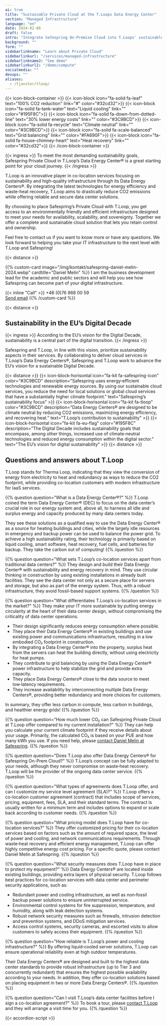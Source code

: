 ```yaml
---
ai: true
title: "Sustainable Private Cloud at the T.Loops Data Energy Center"
section: "Managed Infrastructure"
language: "en"
date: 2024-02-06
draft: false
intro: "Integrate Safespring On-Premise Cloud into T.Loops' sustainable facilities in Sweden for a sovereign and customizable IT environment that promotes both innovation and environmental responsibility."
background: ""
form: ""
sidebarlinkname: "Learn about Private Cloud"
sidebarlinkurl: "/services/managed-infrastructure"
sidebarlinkname2: "See demo"
sidebarlinkurl2: "/demo/compute"
socialmedia: ""
devops: ""
aliases:
  - /tjanster/tloop/
---
```

{{< icon-block-container >}}
{{< icon-block icon="fa-solid fa-leaf" text="100% CO2 reduction" link="#" color="#32cd32">}}
{{< icon-block icon="fa-solid fa-tank-water" text="Liquid cooling" link="" color="#195F8C">}}
{{< icon-block icon="fa-solid fa-down-from-dotted-line" text="30% lower energy costs" link="" color="#3C9BCD">}}
{{< icon-block icon="fa-solid fa-recycle" text="Climate neutral" link="" color="#3C9BCD">}}
{{< icon-block icon="fa-solid fa-scale-balanced" text="Grid balancing" link="" color="#FA690F">}}
{{< icon-block icon="fa-solid fa-house-chimney-heart" text="Heat recovery" link="" color="#32cd32">}}
{{< /icon-block-container >}}

{{< ingress >}}
To meet the most demanding sustainability goals, Safespring Private Cloud in T.Loop’s Data Energy Center® is a great starting point for your cloud journey.
{{< /ingress >}}

T.Loop is an innovative player in co-location services focusing on sustainability and high-quality infrastructure through its Data Energy Centers®. By integrating the latest technologies for energy efficiency and waste-heat recovery, T.Loop aims to drastically reduce CO2 emissions while offering reliable and secure data center solutions.

By choosing to place Safespring’s Private Cloud with T.Loop, you get access to an environmentally friendly and efficient infrastructure designed to meet your needs for availability, scalability, and sovereignty. Together we offer a complete and sustainable cloud solution that lets you retain control and ownership.

Feel free to contact us if you want to know more or have any questions. We look forward to helping you take your IT infrastructure to the next level with T.Loop and Safespring!

{{< distance >}}

{{% custom-card image="/img/kontakt/safespring-daniel-melin-2024.webp" cardtitle="Daniel Melin" %}}
I am the business development lead for the academic and public sectors and will help you see how Safespring can become part of your digital infrastructure.

{{< inline "Call" >}} +46 (0)76 868 00 59  
[Send email](mailto:daniel.melin@safespring.com)
{{% /custom-card %}}

{{< distance >}}

## Sustainability in the EU’s Digital Decade

{{< ingress >}}
According to the EU’s vision for the Digital Decade, sustainability is a central part of the digital transition.
{{< /ingress >}}

Safespring and T.Loop, in line with this vision, prioritize sustainability aspects in their services. By collaborating to deliver cloud services in T.Loop’s Data Energy Centers®, Safespring and T.Loop work to advance the EU’s vision for a sustainable Digital Decade.

{{< distance >}}
{{< icon-block-horisontal icon="fa-kit fa-safespring-icon" color="#3C9BCD" description="Safespring uses energy‑efficient technologies and renewable energy sources. By using our sustainable cloud services, you reduce the need for local solutions or global cloud services that have a substantially higher climate footprint." text="Safespring’s sustainability focus" >}}
{{< icon-block-horisontal icon="fa-kit fa-tloop" color="#3C9BCD" description="Data Energy Centers® are designed to be climate neutral by reducing CO2 emissions, maximizing energy efficiency, and recovering heat." text="T.Loop’s contribution to sustainability" >}}
{{< icon-block-horisontal icon="fa-kit fa-eu-flag" color="#195F8C" description="The Digital Decade includes sustainability goals that encompass, among other things, increased use of climate‑neutral technologies and reduced energy consumption within the digital sector." text="The EU’s vision for digital sustainability" >}}
{{< distance >}}

## Questions and answers about T.Loop

T.Loop stands for Therma Loop, indicating that they view the conversion of energy from electricity to heat and redundancy as ways to reduce the CO2 footprint, while providing co-location customers with modern infrastructure for IaaS services.

{{% question question="What is a Data Energy Center®?" %}}
T.Loop coined the term Data Energy Center® (DEC) to focus on the data center’s crucial role in our energy system and, above all, to harness all idle and surplus energy and capacity produced by many data centers today.

They see these solutions as a qualified way to use the Data Energy Center® as a source for heating buildings and cities, while the largely idle resources in emergency and backup power can be used to balance the power grid. To achieve a high sustainability rating, their technology is primarily based on liquid cooling, smart software, heat recovery, fuel cells, and batteries for backup. They take the carbon out of computing!
{{% /question %}}

{{% question question="What sets T.Loop’s co-location services apart from traditional data centers?" %}}
They design and build their Data Energy Center® with sustainability and energy recovery in mind. They use circular thinking in construction by using existing installations in already built facilities. They see the data center not only as a secure place for servers and storage, but also as part of the energy system. Thus, with a robust infrastructure, they avoid fossil-based support systems.
{{% /question %}}

{{% question question="What differentiates T.Loop’s co-location services in the market?" %}}
They make your IT more sustainable by putting energy circularity at the heart of their data center design, without compromising the criticality of data center operations.

- Their design significantly reduces energy consumption where possible.
- They place their Data Energy Centers® in existing buildings and use existing power and communications infrastructure, resulting in a low embodied CO₂ footprint in construction.
- By integrating a Data Energy Center® into the property, surplus heat from the servers can heat the building directly, without using electricity for heat pumps.
- They contribute to grid balancing by using the Data Energy Center® power infrastructure to help stabilize the grid and provide extra capacity.
- They place Data Energy Centers® close to the data source to meet low‑latency requirements.
- They increase availability by interconnecting multiple Data Energy Centers®, providing better redundancy and more choices for customers.

In summary, they offer less carbon in compute, less carbon in buildings, and healthier energy grids!
{{% /question %}}

{{% question question="How much lower CO₂ can Safespring Private Cloud at T.Loop offer compared to my current installation?" %}}
They can help you calculate your current climate footprint if they receive details about your usage. Primarily, the calculated CO₂ is based on your PUE and how many kWh you use. If you need help, please <a href="mailto:daniel.melin@safespring.com">contact Daniel Melin at Safespring</a>.
{{% /question %}}

{{% question question="Does T.Loop also offer Data Energy Centers® for Safespring On-Prem Cloud?" %}}
T.Loop’s concept can be fully adapted to your needs, although they never compromise on waste‑heat recovery. T.Loop will be the provider of the ongoing data center service.
{{% /question %}}

{{% question question="What types of agreements does T.Loop offer, and can I customize my service level agreement (SLA)?" %}}
T.Loop offers a co-location customer agreement (contract) that includes scope of services, pricing, equipment, fees, SLA, and their standard terms. The contract is usually written for a minimum term and includes options to expand or scale back according to customer needs.
{{% /question %}}

{{% question question="What pricing model does T.Loop have for co-location services?" %}}
They offer customized pricing for their co-location services based on factors such as the amount of required space, the level of power and cooling, and network communications requirements. Through waste‑heat recovery and efficient energy management, T.Loop can offer highly competitive energy cost pricing. For a specific quote, please contact Daniel Melin at Safespring.
{{% /question %}}

{{% question question="What security measures does T.Loop have in place to protect my equipment?" %}}
Data Energy Centers® are located inside existing buildings, providing extra layers of physical security. T.Loop follows best practices for co-location services with data center and perimeter security applications, such as:

- Redundant power and cooling infrastructure, as well as non‑fossil backup power solutions to ensure uninterrupted service.
- Environmental control systems for fire suppression, temperature, and humidity, along with leak detection systems.
- Robust network security measures such as firewalls, intrusion detection and prevention systems, and DDoS mitigation services.
- Access control systems, security cameras, and escorted visits to allow customers to safely access their equipment.
  {{% /question %}}

{{% question question="How reliable is T.Loop’s power and cooling infrastructure?" %}}
By offering liquid‑cooled server solutions, T.Loop can ensure operational reliability even at high outdoor temperatures.

Their Data Energy Centers® are designed and built to the highest data center standards to provide robust infrastructure (up to Tier 3 and concurrently redundant) that ensures the highest possible availability according to your needs. In addition, they offer co-location solutions based on placing equipment in two or more Data Energy Centers®.
{{% /question %}}

{{% question question="Can I visit T.Loop’s data center facilities before I sign a co-location agreement?" %}}
To book a tour, please <a href="mailto:hello@tloop.se">contact T.Loop</a> and they will arrange a visit time for you.
{{% /question %}}

{{< accordion-script >}}